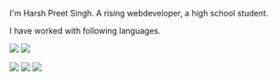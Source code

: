 
I'm Harsh Preet Singh. A rising webdeveloper, a high school student.


I have worked with following languages.

<img src="https://user-images.githubusercontent.com/96297528/204023844-56406436-c276-4bb6-9d1e-6137e263b408.png">  <img src="https://user-images.githubusercontent.com/96297528/204023924-c24ab871-7656-429b-ab3d-a88b37780164.jpeg">

<img src="https://user-images.githubusercontent.com/96297528/204023879-8599e8ba-2da9-4475-9149-ed4b2b734b7d.png">
<img src="https://user-images.githubusercontent.com/96297528/204023996-a3fb5818-2c61-44b2-b855-87cf9177e1e1.jpeg">
<img src="https://user-images.githubusercontent.com/96297528/204024128-5db1ace7-acee-4427-8df8-c7268267c411.png">

